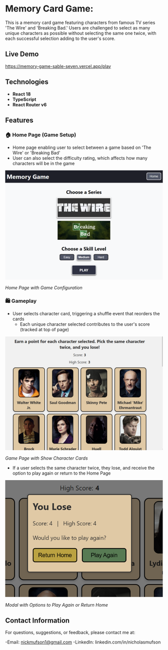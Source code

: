 # Memory Card Game: 

This is a memory card game featuring characters from famous TV series 'The Wire' and 'Breaking Bad.' Users are challenged to select as many unique characters as possible without selecting the same one twice, with each successful selection adding to the user's score.


## Live Demo

https://memory-game-sable-seven.vercel.app/play


## Technologies

- **React 18**
- **TypeScript**
- **React Router v6**

## Features

### 🏠 Home Page (Game Setup)

- Home page enabling user to select between a game based on 'The Wire' or 'Breaking Bad'
- User can also select the difficulty rating, which affects how many characters will be in the game

![Home Page with Game Setup](./assets/select-series.png)

*Home Page with Game Configuration*

### 🛍️ Gameplay

- User selects character card, triggering a shuffle event that reorders the cards
  - Each unique character selected contributes to the user's score (tracked at top of page)

![Game Page with Show Character Cards](./assets/game-page.png)

*Game Page with Show Character Cards*

- If a user selects the same character twice, they lose, and receive the option to play again or return to the Home Page

![Modal with Options to Play Again or Return Home](./assets/play-again.png)

*Modal with Options to Play Again or Return Home*
 
## Contact Information

For questions, suggestions, or feedback, please contact me at:

-Email: nickmufson1@gmail.com
-LinkedIn: linkedin.com/in/nicholasmufson
